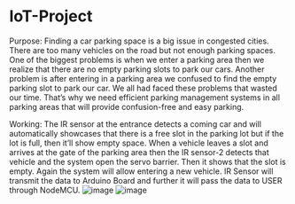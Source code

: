 # IoT-Project
Purpose:
 Finding a car parking space is a big issue in congested cities. There are too many vehicles on the road but not enough parking spaces. One of the biggest problems is when we enter a parking area then we realize      that there are no empty parking slots to park our cars. Another problem is after entering in a parking area we confused to find the empty parking slot to park our car. We all had faced these problems that wasted     our time. That’s why we need efficient parking management systems in all parking areas that will provide confusion-free and easy parking.

Working:
 The IR sensor at the entrance detects a coming car and will automatically showcases that there is a free slot in the parking lot but if the lot is full, then it’ll show empty space. When a vehicle leaves a slot and  arrives at the gate of the parking area then the IR sensor-2 detects that vehicle and the system open the servo barrier. Then it shows that the slot is empty. Again the system will allow entering a new vehicle. IR   Sensor will transmit the data to Arduino Board and further it will pass the data to USER through NodeMCU.
![image](https://github.com/user-attachments/assets/9cb415f3-1629-4445-ada2-a091c3661313)
![image](https://github.com/user-attachments/assets/2ffecb1a-4f9a-4f59-93b6-98f0772f2ba2)
